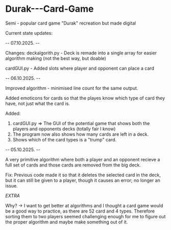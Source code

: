 # Durak---Card-Game
Semi - popular card game "Durak" recreation but made digital

Current state updates:

-- 07.10.2025. --

Changes:
deckalgorith.py - Deck is remade into a single array for easier algorithm making (not the best way, but doable)

cardGUI.py - Added slots where player and opponent can place a card

-- 06.10.2025. --

Improved algorithm - minimised line count for the same output.

Added emoticons for cards so that the playes know which type of card they have, not just what the card is.

Added: 
1. cardGUI.py => The GUI of the potential game that shows both the players and opponents decks (totally fair I know)
2. The program now also shows how many cards are left in a deck.
3. Shows which of the card types is a "trump" card.


-- 05.10.2025. --

A very primitive algorithm where both a player and an opponent recieve a full set of cards and those cards are removed from the big deck.

Fix: Previous code made it so that it deletes the selected card in the deck, but it can still be given to a player, though it causes an error; no longer an issue.


_EXTRA_

Why? -> I want to get better at algorithms and I thought a card game would be a good way to practice, as there are 52 card and 4 types. Therefore sorting them to two players seemed challenging enough for me to figure out the proper algorithm and maybe make something out of it.
